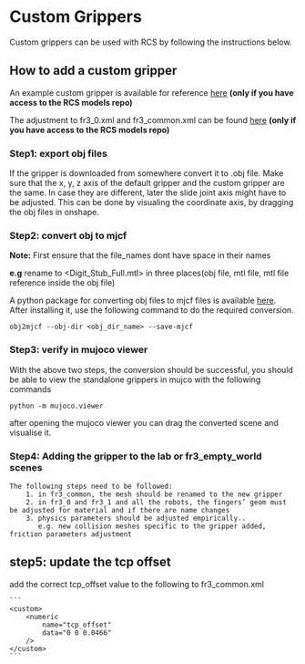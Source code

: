 # Custom Grippers

Custom grippers can be used with RCS by following the instructions below.
## How to add a custom gripper
An example custom gripper is available for reference [here](https://gitos.rrze.fau.de/utn-machine-intelligence/lab/models/-/tree/main/grippers/digit_hand/obj?ref_type=heads) **(only if you have access to the RCS models repo)**

The adjustment to fr3_0.xml and fr3_common.xml can be found [here](https://gitos.rrze.fau.de/utn-machine-intelligence/lab/models/-/tree/main/scenes/fr3_simple_pick_up_digit_hand?ref_type=heads) **(only if you have access to the RCS models repo)**

### Step1: export obj files
If the gripper is downloaded from somewhere convert it to .obj file.
Make sure that the x, y, z axis of the default gripper and the custom gripper are the same. In case they are different, later the slide joint axis might have to be adjusted. This can be done by visualing the coordinate axis, by dragging the obj files in onshape.
### Step2: convert obj to mjcf
**Note:** First ensure that the file_names dont have space in their names

**e.g** rename <Digit Stub Full.mtl> to <Digit_Stub_Full.mtl> in three places(obj file, mtl file, mtl file reference inside the obj file)

A python package for converting obj files to mjcf files is available [here](https://pypi.org/project/obj2mjcf/0.0.3/).
After installing it, use the following command to do the required conversion.



```shell
obj2mjcf --obj-dir <obj_dir_name> --save-mjcf
```


### Step3: verify in mujoco viewer
With the above two steps, the conversion should be successful, you should be able to view the standalone grippers in mujco with the following commands

```shell
python -m mujoco.viewer
```


after opening the mujoco viewer you can drag the converted scene and visualise it.

### Step4: Adding the gripper to the lab or fr3_empty_world scenes
    The following steps need to be followed:
        1. in fr3_common, the mesh should be renamed to the new gripper
        2. in fr3_0 and fr3_1 and all the robots, the fingers’ geom must be adjusted for material and if there are name changes
        3. physics parameters should be adjusted empirically..
           e.g. new collision meshes specific to the gripper added, friction parameters adjustment

## step5: update the tcp offset
  add the correct tcp_offset value to the following to fr3_common.xml


    ```
    <custom>
		<numeric
			name="tcp_offset"
			data="0 0 0.0466"
	    />
    </custom>
    ```
